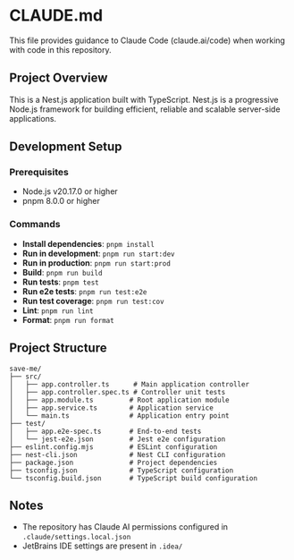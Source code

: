 # CLAUDE.md

This file provides guidance to Claude Code (claude.ai/code) when working with code in this repository.

## Project Overview

This is a Nest.js application built with TypeScript. Nest.js is a progressive Node.js framework for building efficient, reliable and scalable server-side applications.

## Development Setup

### Prerequisites
- Node.js v20.17.0 or higher
- pnpm 8.0.0 or higher

### Commands
- **Install dependencies**: `pnpm install`
- **Run in development**: `pnpm run start:dev`
- **Run in production**: `pnpm run start:prod`
- **Build**: `pnpm run build`
- **Run tests**: `pnpm test`
- **Run e2e tests**: `pnpm run test:e2e`
- **Run test coverage**: `pnpm run test:cov`
- **Lint**: `pnpm run lint`
- **Format**: `pnpm run format`

## Project Structure

```
save-me/
├── src/
│   ├── app.controller.ts      # Main application controller
│   ├── app.controller.spec.ts # Controller unit tests
│   ├── app.module.ts         # Root application module
│   ├── app.service.ts        # Application service
│   └── main.ts               # Application entry point
├── test/
│   ├── app.e2e-spec.ts       # End-to-end tests
│   └── jest-e2e.json         # Jest e2e configuration
├── eslint.config.mjs         # ESLint configuration
├── nest-cli.json             # Nest CLI configuration
├── package.json              # Project dependencies
├── tsconfig.json             # TypeScript configuration
└── tsconfig.build.json       # TypeScript build configuration
```

## Notes

- The repository has Claude AI permissions configured in `.claude/settings.local.json`
- JetBrains IDE settings are present in `.idea/`